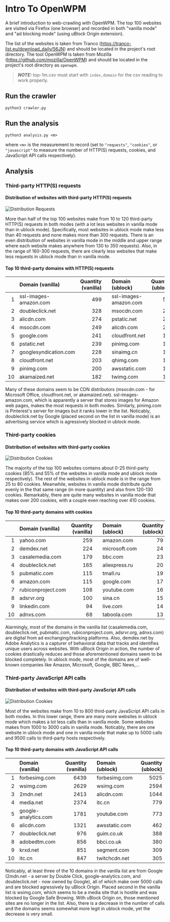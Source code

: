 # Intro To OpenWPM

A brief introduction to web-crawling with OpenWPM. The top 100 websites are visited via Firefox (one browser) and recorded in both "vanilla mode" and "ad blocking mode" (using uBlock Origin extension).

The list of the websites is taken from Tranco (https://tranco-list.eu/download_daily/56JN) and should be located in the project's root directory. The tool OpenWPM is taken from Mozilla (https://github.com/mozilla/OpenWPM) and should be located in the project's root directory as `openwpm`.

> **_NOTE:_** top-1m.csv must start with `index,domain` for the csv reading to work properly.

## Run the crawler

```python3
python3 crawler.py
```

## Run the analysis

```python3
python3 analysis.py <m>
```

where `<m>` is the measurement to record (set to `"requests"`, `"cookies"`, or `"javascript"` to measure the number of HTTP(S) requests, cookies, and JavaScript API calls respectively).

## Analysis

### Third-party HTTP(S) requests

#### Distribution of websites with third-party HTTP(S) requests

![Distribution Requests](histogram_requests.png)

More than half of the top 100 websites make from 10 to 120 third-party HTTP(S) requests in both modes (with a lot less websites in vanilla mode than in ublock mode). Specifically, most websites in ublock mode make less than 40 requests and none makes more than 300 requests. There is an even distribution of websites in vanilla mode in the middle and upper range where each website makes anywhere from 130 to 350 requests). Also, in the range of 160-300 requests, there are clearly less websites that make less requests in ublock mode than in vanilla mode.

#### Top 10 third-party domains with HTTP(S) requests

|     | Domain (vanilla)      | Quantity (vanilla) |     | Domain (ublock)       | Quantity (ublock) |
| --: | :-------------------- | -----------------: | --- | :-------------------- | ----------------: |
|   1 | ssl-images-amazon.com |                499 |     | ssl-images-amazon.com |               520 |
|   2 | doubleclick.net       |                328 |     | msocdn.com            |               249 |
|   3 | alicdn.com            |                274 |     | pstatic.net           |               226 |
|   4 | msocdn.com            |                249 |     | alicdn.com            |               200 |
|   5 | google.com            |                241 |     | cloudfront.net        |               198 |
|   6 | pstatic.net           |                239 |     | pinimg.com            |               191 |
|   7 | googlesyndication.com |                228 |     | sinaimg.cn            |               159 |
|   8 | cloudfront.net        |                203 |     | qhimg.com             |               150 |
|   9 | pinimg.com            |                200 |     | awsstatic.com         |               149 |
|  10 | akamaized.net         |                182 |     | twimg.com             |               118 |

Many of these domains seem to be CDN distributors (msocdn.com - for Microsoft Office, cloudfront.net, or akamaized.net). ssl-images-amazon.com, which is apparently a server that stores images for Amazon web pages, makes the most requests in both modes. Similarly, pinimg.com is Pinterest's server for images but it ranks lower in the list. Noticably, doubleclick.net by Google (placed second on the list in vanilla mode) is an advertising service which is agressively blocked in ublock mode.

### Third-party cookies

#### Distribution of websites with third-party cookies

![Distribution Cookies](histogram_cookies.png)

The majority of the top 100 websites contains about 0-25 third-party cookies (85% and 55% of the websites in vanilla mode and ublock mode respectively). The rest of the websites in ublock mode is in the range from 25 to 80 cookies. Meanwhile, websites in vanilla mode distribute quite evenly in the that same range (in more quantity) and also from 120-130 cookies. Remarkably, there are quite many websites in vanilla mode that makes over 200 cookies, with a couple even reaching over 410 cookies.

#### Top 10 third-party domains with cookies

|     | Domain (vanilla)   | Quantity (vanilla) |     | Domain (ublock) | Quantity (ublock) |
| --: | :----------------- | -----------------: | --- | :-------------- | ----------------: |
|   1 | yahoo.com          |                259 |     | amazon.com      |                79 |
|   2 | demdex.net         |                224 |     | microsoft.com   |                24 |
|   3 | casalemedia.com    |                179 |     | bbc.com         |                23 |
|   4 | doubleclick.net    |                165 |     | aliexpress.ru   |                20 |
|   5 | pubmatic.com       |                115 |     | tmall.ru        |                19 |
|   6 | amazon.com         |                115 |     | google.com      |                17 |
|   7 | rubiconproject.com |                108 |     | youtube.com     |                16 |
|   8 | adsrvr.org         |                100 |     | sina.cn         |                15 |
|   9 | linkedin.com       |                 94 |     | live.com        |                14 |
|  10 | adnxs.com          |                 68 |     | taboola.com     |                13 |

Alarmingly, most of the domains in the vanilla list (casalemedia.com, doubleclick.net, pubmatic.com, rubiconproject.com, adsrvr.org, adnxs.com) are digital from ad exchanging/tracking platforms. Also, demdex.net by Adobe Analytics is a capturer of behavioral data that tracks and identifies unique users across websites. With uBlock Origin in action, the number of cookies drastically reduces and those aforementioned domains seem to be blocked completely. In ublock mode, most of the domains are of well-known companies like Amazon, Microsoft, Google, BBC News,...

### Third-party JavaScript API calls

#### Distribution of websites with third-party JavaScript API calls

![Distribution Cookies](histogram_javascript.png)

Most of the websites make from 10 to 800 third-party JavaScript API calls in both modes. In this lower range, there are many more websites in ublock mode which makes a lot less calls than in vanilla mode. Some websites makes from 1000 to 3000 calls in vanilla mode. Noticably, there are one website in ublock mode and one in vanilla mode that make up to 5000 calls and 9500 calls to third-party hosts respectively.

#### Top 10 third-party domains with JavaScript API calls

|     | Domain (vanilla)     | Quantity (vanilla) |     | Domain (ublock) | Quantity (ublock) |
| --: | :------------------- | -----------------: | --- | :-------------- | ----------------: |
|   1 | forbesimg.com        |               6439 |     | forbesimg.com   |              5025 |
|   2 | wsimg.com            |               2629 |     | wsimg.com       |              2594 |
|   3 | 2mdn.net             |               2413 |     | alicdn.com      |              1044 |
|   4 | media.net            |               2374 |     | itc.cn          |               779 |
|   5 | google-analytics.com |               1781 |     | youtube.com     |               773 |
|   6 | alicdn.com           |               1321 |     | awsstatic.com   |               462 |
|   7 | doubleclick.net      |                976 |     | guim.co.uk      |               388 |
|   8 | adobedtm.com         |                856 |     | bbci.co.uk      |               380 |
|   9 | krxd.net             |                851 |     | segment.com     |               309 |
|  10 | itc.cn               |                847 |     | twitchcdn.net   |               305 |

Noticably, at least three of the 10 domains in the vanilla list are from Google (2mdn.net - a server by Double Click, google-analytics.com, and doubleclick.net - now owned by Google), all of which make over 5000 calls and are blocked agressively by uBlock Origin. Placed second in the vanilla list is wsimg.com, which seems to be a media site that is hostile and was blocked by Google Safe Browing. With uBlock Origin on, those mentioned sites are no longer in the list. Also, there is a decrease in the number of calls and the domains seems somewhat more legit in ublock mode, yet the decrease is very small.
